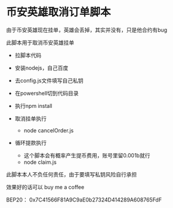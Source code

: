# 币安英雄取消订单脚本
由于币安英雄现在挂单，英雄会丢掉，其实并没有，只是他合约有bug

此脚本用于取消币安英雄挂单

- 拉脚本代码
- 安装nodejs，自己百度
- 去config.js文件填写自己私钥
- 在powershell切到代码目录
- 执行npm install

- 取消挂单执行
  - node cancelOrder.js
- 循环提款执行
  - 这个脚本会有概率产生提币费用，账号里留0.001b就行
  - node claim.js


此脚本本人不负任何责任，由于要填写私钥风险自行承担

效果好的话可以 buy me a coffee

BEP20：
0x7C41566F81A9C9aE0b27324D414289A608765FdF